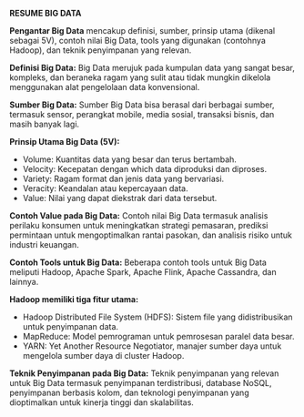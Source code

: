 **RESUME BIG DATA**

**Pengantar Big Data** mencakup definisi, sumber, prinsip utama (dikenal sebagai 5V), contoh nilai Big Data, tools yang digunakan (contohnya Hadoop), dan teknik penyimpanan yang relevan.

**Definisi Big Data:**
Big Data merujuk pada kumpulan data yang sangat besar, kompleks, dan beraneka ragam yang sulit atau tidak mungkin dikelola menggunakan alat pengelolaan data konvensional.

**Sumber Big Data:**
Sumber Big Data bisa berasal dari berbagai sumber, termasuk sensor, perangkat mobile, media sosial, transaksi bisnis, dan masih banyak lagi.

**Prinsip Utama Big Data (5V):**
- Volume: Kuantitas data yang besar dan terus bertambah.
- Velocity: Kecepatan dengan which data diproduksi dan diproses.
- Variety: Ragam format dan jenis data yang bervariasi.
- Veracity: Keandalan atau kepercayaan data.
- Value: Nilai yang dapat diekstrak dari data tersebut.

**Contoh Value pada Big Data:**
Contoh nilai Big Data termasuk analisis perilaku konsumen untuk meningkatkan strategi pemasaran, prediksi permintaan untuk mengoptimalkan rantai pasokan, dan analisis risiko untuk industri keuangan.

**Contoh Tools untuk Big Data:**
Beberapa contoh tools untuk Big Data meliputi Hadoop, Apache Spark, Apache Flink, Apache Cassandra, dan lainnya.

**Hadoop memiliki tiga fitur utama:**
- Hadoop Distributed File System (HDFS): Sistem file yang didistribusikan untuk penyimpanan data.
- MapReduce: Model pemrograman untuk pemrosesan paralel data besar.
- YARN: Yet Another Resource Negotiator, manajer sumber daya untuk mengelola sumber daya di cluster Hadoop.

**Teknik Penyimpanan pada Big Data:**
Teknik penyimpanan yang relevan untuk Big Data termasuk penyimpanan terdistribusi, database NoSQL, penyimpanan berbasis kolom, dan teknologi penyimpanan yang dioptimalkan untuk kinerja tinggi dan skalabilitas.